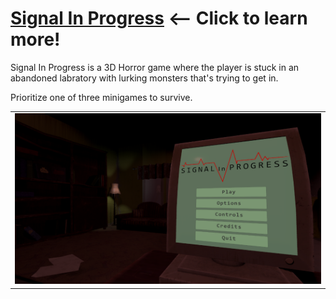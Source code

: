 # [Signal In Progress](https://github.com/sim7234/Portfolio/blob/main/Signal%20In%20Progress.md) <-- Click to learn more! 
Signal In Progress is a 3D Horror game where the player is stuck in an abandoned labratory with lurking monsters that's trying to get in.

Prioritize one of three minigames to survive.

<table>
  <tr>
    <td ><img src="Signal_In_Progress\MainMenu.png"/></td>
  </tr>
</table>



    
